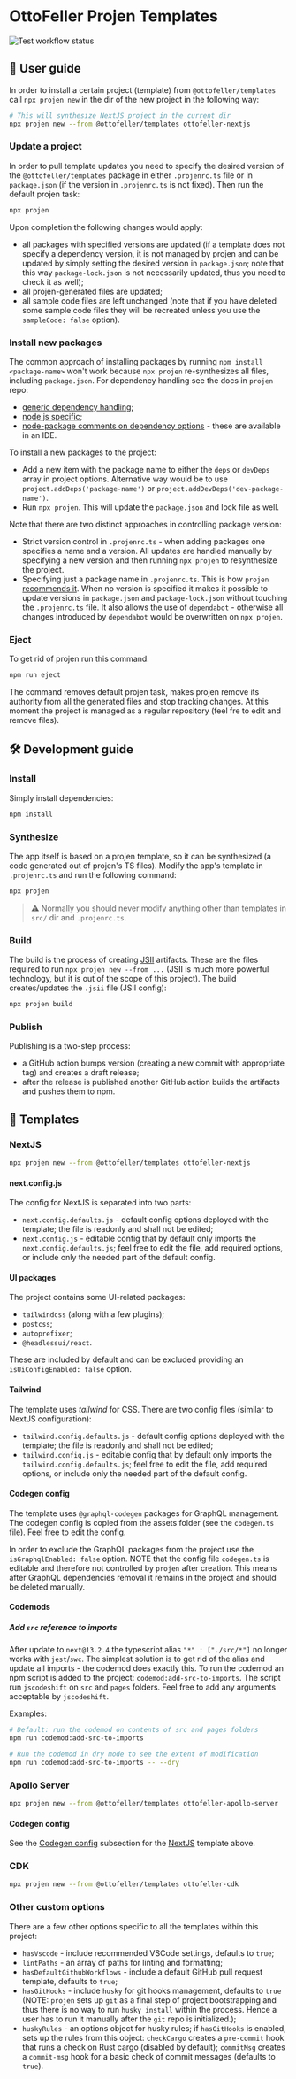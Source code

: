 # OttoFeller Projen Templates
![Test workflow status](https://github.com/ottofeller/templates/actions/workflows/test.yml/badge.svg?branch=main)

## 📀 User guide
In order to install a certain project (template) from `@ottofeller/templates` call `npx projen new` in the dir of the new project in the following way:
```sh
# This will synthesize NextJS project in the current dir
npx projen new --from @ottofeller/templates ottofeller-nextjs
```

### Update a project
In order to pull template updates you need to specify the desired version of the `@ottofeller/templates` package in either `.projenrc.ts` file or in `package.json` (if the version in `.projenrc.ts` is not fixed). Then run the default projen task:
```sh
npx projen 
```
Upon completion the following changes would apply:
- all packages with specified versions are updated (if a template does not specify a dependency version, it is not managed by projen and can be updated by simply setting the desired version in `package.json`; note that this way `package-lock.json` is not necessarily updated, thus you need to check it as well);
- all projen-generated files are updated;
- all sample code files are left unchanged (note that if you have deleted some sample code files they will be recreated unless you use the `sampleCode: false` option).

### Install new packages
The common approach of installing packages by running `npm install <package-name>` won't work because `npx projen` re-synthesizes all files, including `package.json`. For dependency handling see the docs in `projen` repo:
- [generic dependency handling](https://github.com/projen/projen/blob/main/docs/deps.md);
- [node.js specific](https://github.com/projen/projen/blob/main/docs/node.md#dependencies);
- [node-package comments on dependency options](https://github.com/projen/projen/blob/main/src/javascript/node-package.ts#L46-L111) - these are available in an IDE.

To install a new packages to the project:
- Add a new item with the package name to either the `deps` or `devDeps` array in project options. Alternative way would be to use `project.addDeps('package-name')` or `project.addDevDeps('dev-package-name')`.
- Run `npx projen`. This will update the `package.json` and lock file as well.

Note that there are two distinct approaches in controlling package version:
- Strict version control in `.projenrc.ts` - when adding packages one specifies a name and a version. All updates are handled manually by specifying a new version and then running `npx projen` to resynthesize the project.
- Specifying just a package name in `.projenrc.ts`. This is how `projen` [recommends it](https://github.com/projen/projen/blob/main/src/javascript/node-package.ts#L49-L54). When no version is specified it makes it possible to update versions in `package.json` and `package-lock.json` without touching the `.projenrc.ts` file. It also allows the use of `dependabot` - otherwise all changes introduced by `dependabot` would be overwritten on `npx projen`.

### Eject
To get rid of projen run this command:
```sh
npm run eject 
```
The command removes default projen task, makes projen remove its authority from all the generated files and stop tracking changes. At this moment the project is managed as a regular repository (feel fre to edit and remove files).

## 🛠 Development guide
### Install
Simply install dependencies:
```sh
npm install
```

### Synthesize
The app itself is based on a projen template, so it can be synthesized (a code generated out of projen's TS files). Modify the app's template in `.projenrc.ts` and run the following command:
```sh
npx projen
```

> :warning: Normally you should never modify anything other than templates in `src/` dir and `.projenrc.ts`.

### Build
The build is the process of creating [JSII](https://github.com/aws/jsii) artifacts. These are the files required to run `npx projen new --from ...` (JSII is much more powerful technology, but it is out of the scope of this project). The build creates/updates the `.jsii` file (JSII config):
```sh
npx projen build
```

### Publish
Publishing is a two-step process:
- a GitHub action bumps version (creating a new commit with appropriate tag) and creates a draft release;
- after the release is published another GitHub action builds the artifacts and pushes them to npm.

## 🧩 Templates

### NextJS
```sh
npx projen new --from @ottofeller/templates ottofeller-nextjs
```

#### next.config.js
The config for NextJS is separated into two parts:
- `next.config.defaults.js` - default config options deployed with the template; the file is readonly and shall not be edited;
- `next.config.js` - editable config that by default only imports the `next.config.defaults.js`; feel free to edit the file, add required options, or include only the needed part of the default config.

#### UI packages
The project contains some UI-related packages:
- `tailwindcss` (along with a few plugins);
- `postcss`;
- `autoprefixer`;
- `@headlessui/react`.

These are included by default and can be excluded providing an `isUiConfigEnabled: false` option.

#### Tailwind
The template uses *tailwind* for CSS. There are two config files (similar to NextJS configuration):
- `tailwind.config.defaults.js` - default config options deployed with the template; the file is readonly and shall not be edited;
- `tailwind.config.js` - editable config that by default only imports the `tailwind.config.defaults.js`; feel free to edit the file, add required options, or include only the needed part of the default config.

#### Codegen config
The template uses `@graphql-codegen` packages for GraphQL management. The codegen config is copied from the assets folder (see the `codegen.ts` file). Feel free to edit the config.

In order to exclude the GraphQL packages from the project use the `isGraphqlEnabled: false` option. NOTE that the config file `codegen.ts` is editable and therefore not controlled by `projen` after creation. This means after GraphQL dependencies removal it remains in the project and should be deleted manually.

#### Codemods
##### Add `src` reference to imports
After update to `next@13.2.4` the typescript alias `"*" : ["./src/*"]` no longer works with `jest`/`swc`. The simplest solution is to get rid of the alias and update all imports - the codemod does exactly this. To run the codemod an npm script is added to the project: `codemod:add-src-to-imports`. The script run `jscodeshift` on `src` and `pages` folders. Feel free to add any arguments acceptable by `jscodeshift`.

Examples:
```sh
# Default: run the codemod on contents of src and pages folders
npm run codemod:add-src-to-imports
```
```sh
# Run the codemod in dry mode to see the extent of modification
npm run codemod:add-src-to-imports -- --dry
```

### Apollo Server
```sh
npx projen new --from @ottofeller/templates ottofeller-apollo-server
```
#### Codegen config
See the [Codegen config](#codegen-config) subsection for the [NextJS](#nextjs) template above.

### CDK
```sh
npx projen new --from @ottofeller/templates ottofeller-cdk
```

### Other custom options
There are a few other options specific to all the templates within this project:
- `hasVscode` - include recommended VSCode settings, defaults to `true`;
- `lintPaths` - an array of paths for linting and formatting;
- `hasDefaultGithubWorkflows` - include a default GitHub pull request template, defaults to `true`;
- `hasGitHooks` - include `husky` for git hooks management, defaults to `true` (NOTE: `projen` sets up `git` as a final step of project bootstrapping and thus there is no way to run `husky install` within the process. Hence a user has to run it manually after the `git` repo is initialized.);
- `huskyRules` - an options object for husky rules; if `hasGitHooks` is enabled, sets up the rules from this object: `checkCargo` creates a `pre-commit` hook that runs a check on Rust cargo (disabled by default); `commitMsg` creates a `commit-msg` hook for a basic check of commit messages (defaults to `true`).

